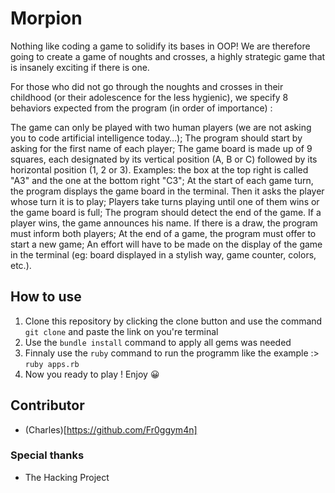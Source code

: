 <h1> Morpion </h1>

Nothing like coding a game to solidify its bases in OOP! We are therefore going to create a game of noughts and crosses, a highly strategic game that is insanely exciting if there is one.

For those who did not go through the noughts and crosses in their childhood (or their adolescence for the less hygienic), we specify 8 behaviors expected from the program (in order of importance) :

The game can only be played with two human players (we are not asking you to code artificial intelligence today…);
The program should start by asking for the first name of each player;
The game board is made up of 9 squares, each designated by its vertical position (A, B or C) followed by its horizontal position (1, 2 or 3). Examples: the box at the top right is called "A3" and the one at the bottom right "C3";
At the start of each game turn, the program displays the game board in the terminal. Then it asks the player whose turn it is to play;
Players take turns playing until one of them wins or the game board is full;
The program should detect the end of the game. If a player wins, the game announces his name. If there is a draw, the program must inform both players;
At the end of a game, the program must offer to start a new game;
An effort will have to be made on the display of the game in the terminal (eg: board displayed in a stylish way, game counter, colors, etc.).

<h2> How to use </h2>

  1. Clone this repository by clicking the clone button and use the command `git clone` and paste the link on you're terminal
  2. Use the `bundle install` command to apply all gems was needed
  3. Finnaly use the `ruby` command to run the programm like the example :> `ruby apps.rb`
  4. Now you ready to play ! Enjoy 😀

<h2> Contributor</h2>

- (Charles)[https://github.com/Fr0ggym4n]

<h3> Special thanks </h3>

- The Hacking Project
